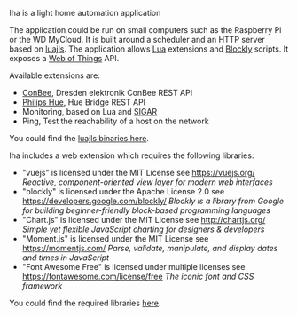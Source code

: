 lha is a light home automation application

The application could be run on small computers such as the Raspberry Pi or the WD MyCloud.
It is built around a scheduler and an HTTP server based on [luajls](https://github.com/javalikescript/luajls).
The application allows [Lua](https://www.lua.org/) extensions and [Blockly](https://developers.google.com/blockly/) scripts.
It exposes a [Web of Things](https://iot.mozilla.org/wot/) API.

Available extensions are:
* [ConBee](https://phoscon.de/en/conbee), Dresden elektronik ConBee REST API
* [Philips Hue](http://meethue.com/), Hue Bridge REST API
* Monitoring, based on Lua and [SIGAR](https://github.com/hyperic/sigar)
* Ping, Test the reachability of a host on the network

You could find the [luajls binaries here](http://javalikescript.free.fr/lua/download/).

lha includes a web extension which requires the following libraries:
* "vuejs" is licensed under the MIT License see https://vuejs.org/
  *Reactive, component-oriented view layer for modern web interfaces*
* "blockly" is licensed under the Apache License 2.0 see https://developers.google.com/blockly/
  *Blockly is a library from Google for building beginner-friendly block-based programming languages*
* "Chart.js" is licensed under the MIT License see http://chartjs.org/
  *Simple yet flexible JavaScript charting for designers & developers*
* "Moment.js" is licensed under the MIT License see https://momentjs.com/
  *Parse, validate, manipulate, and display dates and times in JavaScript*
* "Font Awesome Free" is licensed under multiple licenses see https://fontawesome.com/license/free
  *The iconic font and CSS framework*

You could find the required libraries [here](https://javalikescript.github.io/lha/download/lha_assets.20200329.zip).
